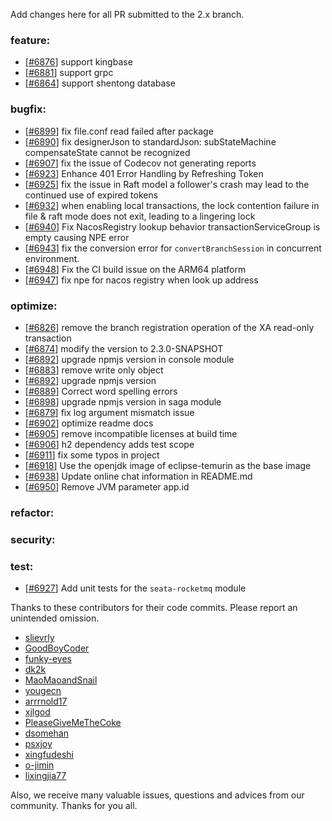 Add changes here for all PR submitted to the 2.x branch.

<!-- Please add the `changes` to the following location(feature/bugfix/optimize/test) based on the type of PR -->

### feature:

- [[#6876](https://github.com/apache/incubator-seata/pull/6876)] support kingbase
- [[#6881](https://github.com/apache/incubator-seata/pull/6881)] support grpc
- [[#6864](https://github.com/apache/incubator-seata/pull/6864)] support shentong database

### bugfix:
- [[#6899](https://github.com/apache/incubator-seata/pull/6899)] fix file.conf read failed after package
- [[#6890](https://github.com/apache/incubator-seata/pull/6890)] fix designerJson to standardJson: subStateMachine compensateState cannot be recognized
- [[#6907](https://github.com/apache/incubator-seata/pull/6907)] fix the issue of Codecov not generating reports
- [[#6923](https://github.com/apache/incubator-seata/pull/6923)] Enhance 401 Error Handling by Refreshing Token
- [[#6925](https://github.com/apache/incubator-seata/pull/6925)] fix the issue in Raft model a follower's crash may lead to the continued use of expired tokens
- [[#6932](https://github.com/apache/incubator-seata/pull/6932)] when enabling local transactions, the lock contention failure in file & raft mode does not exit, leading to a lingering lock
- [[#6940](https://github.com/apache/incubator-seata/pull/6940)] Fix NacosRegistry lookup behavior transactionServiceGroup is empty causing NPE error
- [[#6943](https://github.com/apache/incubator-seata/pull/6943)] fix the conversion error for `convertBranchSession` in concurrent environment.
- [[#6948](https://github.com/apache/incubator-seata/pull/6948)] Fix the CI build issue on the ARM64 platform
- [[#6947](https://github.com/apache/incubator-seata/pull/6947)] fix npe for nacos registry when look up address

### optimize:
- [[#6826](https://github.com/apache/incubator-seata/pull/6826)] remove the branch registration operation of the XA read-only transaction
- [[#6874](https://github.com/apache/incubator-seata/pull/6874)] modify the version to 2.3.0-SNAPSHOT
- [[#6892](https://github.com/apache/incubator-seata/pull/6892)] upgrade npmjs version in console module
- [[#6883](https://github.com/apache/incubator-seata/pull/6874)] remove write only object
- [[#6892](https://github.com/apache/incubator-seata/pull/6892)] upgrade npmjs version
- [[#6889](https://github.com/apache/incubator-seata/pull/6889)] Correct word spelling errors
- [[#6898](https://github.com/apache/incubator-seata/pull/6898)] upgrade npmjs version in saga module
- [[#6879](https://github.com/apache/incubator-seata/pull/6879)] fix log argument mismatch issue
- [[#6902](https://github.com/apache/incubator-seata/pull/6900)] optimize readme docs
- [[#6905](https://github.com/apache/incubator-seata/pull/6905)] remove incompatible licenses at build time
- [[#6906](https://github.com/apache/incubator-seata/pull/6906)] h2 dependency adds test scope 
- [[#6911](https://github.com/apache/incubator-seata/pull/6911)] fix some typos in project
- [[#6918](https://github.com/apache/incubator-seata/pull/6918)] Use the openjdk image of eclipse-temurin as the base image
- [[#6938](https://github.com/apache/incubator-seata/pull/6938)] Update online chat information in README.md 
- [[#6950](https://github.com/apache/incubator-seata/pull/6950)] Remove JVM parameter app.id

### refactor:

### security:

### test:
- [[#6927](https://github.com/apache/incubator-seata/pull/6927)] Add unit tests for the `seata-rocketmq` module

Thanks to these contributors for their code commits. Please report an unintended omission.

<!-- Please make sure your Github ID is in the list below -->
- [slievrly](https://github.com/slievrly)
- [GoodBoyCoder](https://github.com/GoodBoyCoder)
- [funky-eyes](https://github.com/funky-eyes)
- [dk2k](https://github.com/dk2k)
- [MaoMaoandSnail](https://github.com/MaoMaoandSnail)
- [yougecn](https://github.com/yougecn)
- [arrrnold17](https://github.com/arrrnold17)
- [xjlgod](https://github.com/xjlgod)
- [PleaseGiveMeTheCoke](https://github.com/PleaseGiveMeTheCoke)
- [dsomehan](https://github.com/dsomehan)
- [psxjoy](https://github.com/psxjoy)
- [xingfudeshi](https://github.com/xingfudeshi)
- [o-jimin](https://github.com/o-jimin)
- [lixingjia77](https://github.com/lixingjia77)



Also, we receive many valuable issues, questions and advices from our community. Thanks for you all.
